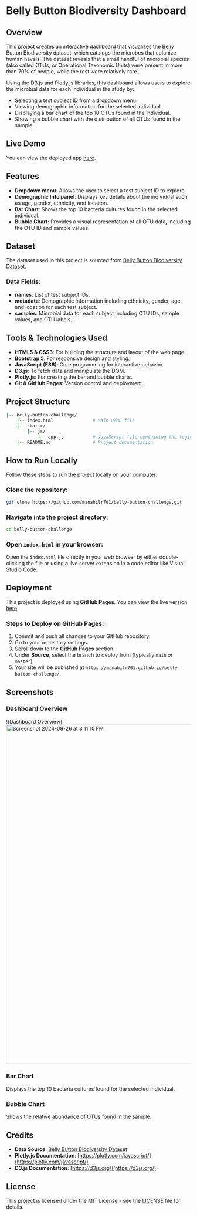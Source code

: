 # Belly Button Biodiversity Dashboard

## Overview

This project creates an interactive dashboard that visualizes the Belly Button Biodiversity dataset, which catalogs the microbes that colonize human navels. The dataset reveals that a small handful of microbial species (also called OTUs, or Operational Taxonomic Units) were present in more than 70% of people, while the rest were relatively rare.

Using the D3.js and Plotly.js libraries, this dashboard allows users to explore the microbial data for each individual in the study by:
- Selecting a test subject ID from a dropdown menu.
- Viewing demographic information for the selected individual.
- Displaying a bar chart of the top 10 OTUs found in the individual.
- Showing a bubble chart with the distribution of all OTUs found in the sample.

## Live Demo
You can view the deployed app [here](https://manahilr701.github.io/belly-button-challenge).

## Features
- **Dropdown menu**: Allows the user to select a test subject ID to explore.
- **Demographic Info panel**: Displays key details about the individual such as age, gender, ethnicity, and location.
- **Bar Chart**: Shows the top 10 bacteria cultures found in the selected individual.
- **Bubble Chart**: Provides a visual representation of all OTU data, including the OTU ID and sample values.

## Dataset
The dataset used in this project is sourced from [Belly Button Biodiversity Dataset](https://static.bc-edx.com/data/dl-1-2/m14/lms/starter/samples.json).

### Data Fields:
- **names**: List of test subject IDs.
- **metadata**: Demographic information including ethnicity, gender, age, and location for each test subject.
- **samples**: Microbial data for each subject including OTU IDs, sample values, and OTU labels.

## Tools & Technologies Used
- **HTML5 & CSS3**: For building the structure and layout of the web page.
- **Bootstrap 5**: For responsive design and styling.
- **JavaScript (ES6)**: Core programming for interactive behavior.
- **D3.js**: To fetch data and manipulate the DOM.
- **Plotly.js**: For creating the bar and bubble charts.
- **Git & GitHub Pages**: Version control and deployment.

## Project Structure
```bash
|-- belly-button-challenge/
    |-- index.html               # Main HTML file
    |-- static/
        |-- js/
            |-- app.js           # JavaScript file containing the logic for data fetching and chart building
    |-- README.md                # Project documentation
```

## How to Run Locally
Follow these steps to run the project locally on your computer:

### Clone the repository:
```bash
git clone https://github.com/manahilr701/belly-button-challenge.git
```
### Navigate into the project directory:
```bash
cd belly-button-challenge
```
### Open `index.html` in your browser:
Open the `index.html` file directly in your web browser by either double-clicking the file or using a live server extension in a code editor like Visual Studio Code.

## Deployment
This project is deployed using **GitHub Pages**. You can view the live version [here](http://127.0.0.1:5500/index.html).

### Steps to Deploy on GitHub Pages:
1. Commit and push all changes to your GitHub repository.
2. Go to your repository settings.
3. Scroll down to the **GitHub Pages** section.
4. Under **Source**, select the branch to deploy from (typically `main` or `master`).
5. Your site will be published at `https://manahilr701.github.io/belly-button-challenge/`.

## Screenshots
### Dashboard Overview
![Dashboard Overview]<img width="926" alt="Screenshot 2024-09-26 at 3 11 10 PM" src="https://github.com/user-attachments/assets/557ec5b8-f4fc-413a-be24-8361bd47bc02">



### Bar Chart
Displays the top 10 bacteria cultures found for the selected individual.

### Bubble Chart
Shows the relative abundance of OTUs found in the sample.

## Credits
- **Data Source**: [Belly Button Biodiversity Dataset](https://static.bc-edx.com/data/dl-1-2/m14/lms/starter/samples.json)
- **Plotly.js Documentation**: [https://plotly.com/javascript/](https://plotly.com/javascript/)
- **D3.js Documentation**: [https://d3js.org/](https://d3js.org/)

## License
This project is licensed under the MIT License - see the [LICENSE](LICENSE) file for details.
